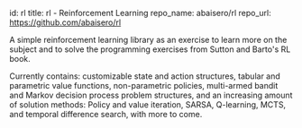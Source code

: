 id: rl
title: rl - Reinforcement Learning
repo_name: abaisero/rl
repo_url: https://github.com/abaisero/rl


A simple reinforcement learning library as an exercise to learn more on the
subject and to solve the programming exercises from Sutton and Barto's RL book.

Currently contains:  customizable state and action structures, tabular and
parametric value functions, non-parametric policies, multi-armed bandit and
Markov decision process problem structures, and an increasing amount of
solution methods:  Policy and value iteration, SARSA, Q-learning, MCTS, and
temporal difference search, with more to come.
